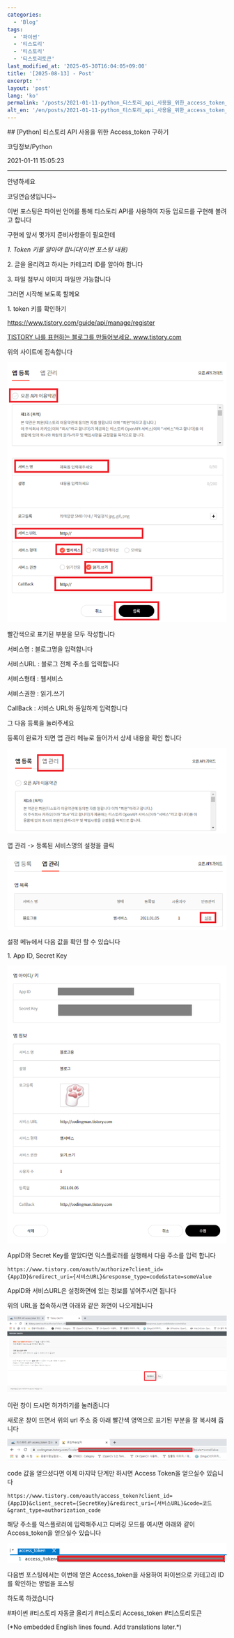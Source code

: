 ```yaml
---
categories:
  - 'Blog'
tags:
  - '파이썬'
  - '티스토리'
  - '티스토리'
  - '티스토리토큰'
last_modified_at: '2025-05-30T16:04:05+09:00'
title: '[2025-08-13] - Post'
excerpt: ''
layout: 'post'
lang: 'ko'
permalink: '/posts/2021-01-11-python_티스토리_api_사용을_위한_access_token_구하기/'
alt_en: '/en/posts/2021-01-11-python_티스토리_api_사용을_위한_access_token_구하기/'
---
```


<div class="lang-panel lang-ko" lang="ko">
## [Python] 티스토리 API 사용을 위한 Access_token 구하기

코딩정보/Python

2021-01-11 15:05:23

* * *

안녕하세요

코딩연습생입니다~

이번 포스팅은 파이썬 언어를 통해 티스토리 API를 사용하여 자동 업로드를 구현해 볼려고 합니다

구현에 앞서 몇가지 준비사항들이 필요한데

_1\. Token 키를 알아야 합니다(이번 포스팅 내용)_

2\. 글을 올리려고 하시는 카테고리 ID를 알아야 합니다

3\. 파일 첨부시 이미지 파일만 가능합니다

그러면 시작해 보도록 할께요

1\. token 키를 확인하기

<https://www.tistory.com/guide/api/manage/register>

[ TISTORY 나를 표현하는 블로그를 만들어보세요. www.tistory.com
](https://www.tistory.com/guide/api/manage/register)

위의 사이트에 접속합니다

![](/assets/images/python_티스토리_api_사용을_위한_access_token_구하기/img.png)

빨간색으로 표기된 부분을 모두 작성합니다

서비스명 : 블로그명을 입력합니다

서비스URL : 블로그 전체 주소를 입력합니다

서비스형태 : 웹서비스

서비스권한 : 읽기.쓰기

CallBack : 서비스 URL와 동일하게 입력합니다

그 다음 등록을 눌러주세요

등록이 완료가 되면 앱 관리 메뉴로 들어가서 상세 내용을 확인 합니다

![](/assets/images/python_티스토리_api_사용을_위한_access_token_구하기/img_1.png)

앱 관리 -> 등록된 서비스명의 설정을 클릭

![](/assets/images/python_티스토리_api_사용을_위한_access_token_구하기/img_2.png)

설정 메뉴에서 다음 값을 확인 할 수 있습니다

1\. App ID, Secret Key

![](/assets/images/python_티스토리_api_사용을_위한_access_token_구하기/img_3.png)

AppID와 Secret Key를 알았다면 익스플로러를 실행해서 다음 주소를 입력 합니다

    
    
    https://www.tistory.com/oauth/authorize?client_id={AppID}&redirect_uri={서비스URL}&response_type=code&state=someValue

AppID와 서비스URL은 설정화면에 있는 정보를 넣어주시면 됩니다

위의 URL을 접속하시면 아래와 같은 화면이 나오게됩니다

![](/assets/images/python_티스토리_api_사용을_위한_access_token_구하기/img_4.png)

이런 창이 드시면 허가하기를 눌러줍니다

새로운 창이 뜨면서 위의 url 주소 중 아래 빨간색 영역으로 표기된 부분을 잘 복사해 줍니다

![](/assets/images/python_티스토리_api_사용을_위한_access_token_구하기/img_5.png)

code 값을 얻으셨다면 이제 마지막 단계만 하시면 Access Token을 얻으실수 있습니다

    
    
    https://www.tistory.com/oauth/access_token?client_id={AppID}&client_secret={SecretKey}&redirect_uri={서비스URL}&code=코드&grant_type=authorization_code

해당 주소를 익스플로러에 입력해주시고 디버깅 모드를 여시면 아래와 같이 Access_token을 얻으실수 있습니다

![](/assets/images/python_티스토리_api_사용을_위한_access_token_구하기/img_6.png)

다음번 포스팅에서는 이번에 얻은 Access_token을 사용하여 파이썬으로 카테고리 ID를 확인하는 방법을 포스팅

하도록 하겠습니다

  

#파이썬 #티스토리 자동글 올리기 #티스토리 Access_token #티스토리토큰


</div>
<div class="lang-panel lang-en" lang="en">
(*No embedded English lines found. Add translations later.*)

</div>
